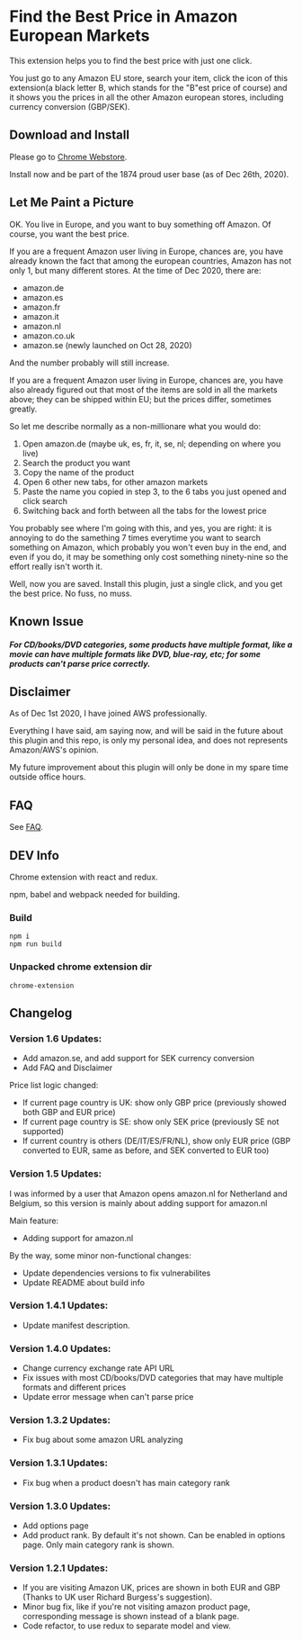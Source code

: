 # Find the Best Price in Amazon European Markets

This extension helps you to find the best price with just one click.

You just go to any Amazon EU store, search your item, click the icon of this extension(a black letter B, which stands for the "B"est price of course) and it shows you the prices in all the other Amazon european stores, including currency conversion (GBP/SEK).

## Download and Install

Please go to [Chrome Webstore](https://chrome.google.com/webstore/detail/amazon-eu-price-compare/iaakgomiepekffchlipoegcgahfcdbad).

Install now and be part of the 1874 proud user base (as of Dec 26th, 2020).

## Let Me Paint a Picture

OK. You live in Europe, and you want to buy something off Amazon. Of course, you want the best price.

If you are a frequent Amazon user living in Europe, chances are, you have already known the fact that among the european countries, Amazon has not only 1, but many different stores. At the time of Dec 2020, there are:

- amazon.de
- amazon.es
- amazon.fr
- amazon.it
- amazon.nl
- amazon.co.uk
- amazon.se (newly launched on Oct 28, 2020)

And the number probably will still increase.

If you are a frequent Amazon user living in Europe, chances are, you have also already figured out that most of the items are sold in all the markets above; they can be shipped within EU; but the prices differ, sometimes greatly.

So let me describe normally as a non-millionare what you would do:

1. Open amazon.de (maybe uk, es, fr, it, se, nl; depending on where you live)
2. Search the product you want
3. Copy the name of the product
4. Open 6 other new tabs, for other amazon markets
5. Paste the name you copied in step 3, to the 6 tabs you just opened and click search
6. Switching back and forth between all the tabs for the lowest price

You probably see where I'm going with this, and yes, you are right: it is annoying to do the samething 7 times everytime you want to search something on Amazon, which probably you won't even buy in the end, and even if you do, it may be something only cost something ninety-nine so the effort really isn't worth it.

Well, now you are saved. Install this plugin, just a single click, and you get the best price. No fuss, no muss.

## Known Issue

##### For CD/books/DVD categories, some products have multiple format, like a movie can have multiple formats like DVD, blue-ray, etc; for some products can't parse price correctly.

## Disclaimer

As of Dec 1st 2020, I have joined AWS professionally.

Everything I have said, am saying now, and will be said in the future about this plugin and this repo, is only my personal idea, and does not represents Amazon/AWS's opinion.

My future improvement about this plugin will only be done in my spare time outside office hours.

## FAQ

See [FAQ](./faq.md).

## DEV Info

Chrome extension with react and redux.

npm, babel and webpack needed for building.

### Build

```
npm i
npm run build
```

### Unpacked chrome extension dir

`chrome-extension`

## Changelog

### Version 1.6 Updates:

- Add amazon.se, and add support for SEK currency conversion
- Add FAQ and Disclaimer

Price list logic changed:

- If current page country is UK: show only GBP price (previously showed both GBP and EUR price)
- If current page country is SE: show only SEK price (previously SE not supported)
- If current country is others (DE/IT/ES/FR/NL), show only EUR price (GBP converted to EUR, same as before, and SEK converted to EUR too)

### Version 1.5 Updates:

I was informed by a user that Amazon opens amazon.nl for Netherland and Belgium, so this version is mainly about adding support for amazon.nl

Main feature:
- Adding support for amazon.nl

By the way, some minor non-functional changes:
- Update dependencies versions to fix vulnerabilites
- Update README about build info

### Version 1.4.1 Updates:
- Update manifest description.

### Version 1.4.0 Updates:
- Change currency exchange rate API URL
- Fix issues with most CD/books/DVD categories that may have multiple formats and different prices
- Update error message when can't parse price

### Version 1.3.2 Updates:
- Fix bug about some amazon URL analyzing

### Version 1.3.1 Updates:
- Fix bug when a product doesn't has main category rank

### Version 1.3.0 Updates:
- Add options page
- Add product rank. By default it's not shown. Can be enabled in options page. Only main category rank is shown.

### Version 1.2.1 Updates:
- If you are visiting Amazon UK, prices are shown in both EUR and GBP (Thanks to UK user Richard Burgess's suggestion).
- Minor bug fix, like if you're not visiting amazon product page, corresponding message is shown instead of a blank page.
- Code refactor, to use redux to separate model and view.
